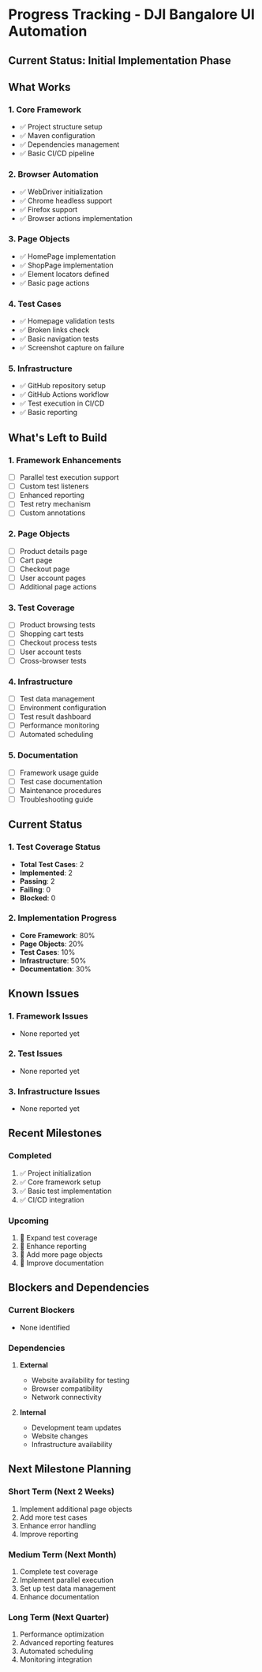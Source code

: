 # Progress Tracking - DJI Bangalore UI Automation

## Current Status: Initial Implementation Phase

## What Works

### 1. Core Framework
- ✅ Project structure setup
- ✅ Maven configuration
- ✅ Dependencies management
- ✅ Basic CI/CD pipeline

### 2. Browser Automation
- ✅ WebDriver initialization
- ✅ Chrome headless support
- ✅ Firefox support
- ✅ Browser actions implementation

### 3. Page Objects
- ✅ HomePage implementation
- ✅ ShopPage implementation
- ✅ Element locators defined
- ✅ Basic page actions

### 4. Test Cases
- ✅ Homepage validation tests
- ✅ Broken links check
- ✅ Basic navigation tests
- ✅ Screenshot capture on failure

### 5. Infrastructure
- ✅ GitHub repository setup
- ✅ GitHub Actions workflow
- ✅ Test execution in CI/CD
- ✅ Basic reporting

## What's Left to Build

### 1. Framework Enhancements
- [ ] Parallel test execution support
- [ ] Custom test listeners
- [ ] Enhanced reporting
- [ ] Test retry mechanism
- [ ] Custom annotations

### 2. Page Objects
- [ ] Product details page
- [ ] Cart page
- [ ] Checkout page
- [ ] User account pages
- [ ] Additional page actions

### 3. Test Coverage
- [ ] Product browsing tests
- [ ] Shopping cart tests
- [ ] Checkout process tests
- [ ] User account tests
- [ ] Cross-browser tests

### 4. Infrastructure
- [ ] Test data management
- [ ] Environment configuration
- [ ] Test result dashboard
- [ ] Performance monitoring
- [ ] Automated scheduling

### 5. Documentation
- [ ] Framework usage guide
- [ ] Test case documentation
- [ ] Maintenance procedures
- [ ] Troubleshooting guide

## Current Status

### 1. Test Coverage Status
- **Total Test Cases**: 2
- **Implemented**: 2
- **Passing**: 2
- **Failing**: 0
- **Blocked**: 0

### 2. Implementation Progress
- **Core Framework**: 80%
- **Page Objects**: 20%
- **Test Cases**: 10%
- **Infrastructure**: 50%
- **Documentation**: 30%

## Known Issues

### 1. Framework Issues
- None reported yet

### 2. Test Issues
- None reported yet

### 3. Infrastructure Issues
- None reported yet

## Recent Milestones

### Completed
1. ✅ Project initialization
2. ✅ Core framework setup
3. ✅ Basic test implementation
4. ✅ CI/CD integration

### Upcoming
1. 🔄 Expand test coverage
2. 🔄 Enhance reporting
3. 🔄 Add more page objects
4. 🔄 Improve documentation

## Blockers and Dependencies

### Current Blockers
- None identified

### Dependencies
1. **External**
   - Website availability for testing
   - Browser compatibility
   - Network connectivity

2. **Internal**
   - Development team updates
   - Website changes
   - Infrastructure availability

## Next Milestone Planning

### Short Term (Next 2 Weeks)
1. Implement additional page objects
2. Add more test cases
3. Enhance error handling
4. Improve reporting

### Medium Term (Next Month)
1. Complete test coverage
2. Implement parallel execution
3. Set up test data management
4. Enhance documentation

### Long Term (Next Quarter)
1. Performance optimization
2. Advanced reporting features
3. Automated scheduling
4. Monitoring integration
